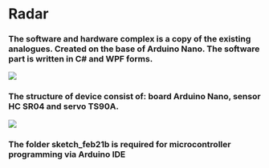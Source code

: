 # Radar

### The software and hardware complex is a copy of the existing analogues. Created on the base of Arduino Nano. The software part is written in C# and WPF forms. 
![](./ForReadme/inAction.png)

### The structure of device consist of: board Arduino Nano, sensor HC SR04 and servo TS90A.
![](./ForReadme/structure.png)

### The folder sketch_feb21b is required for microcontroller programming via Arduino IDE 

